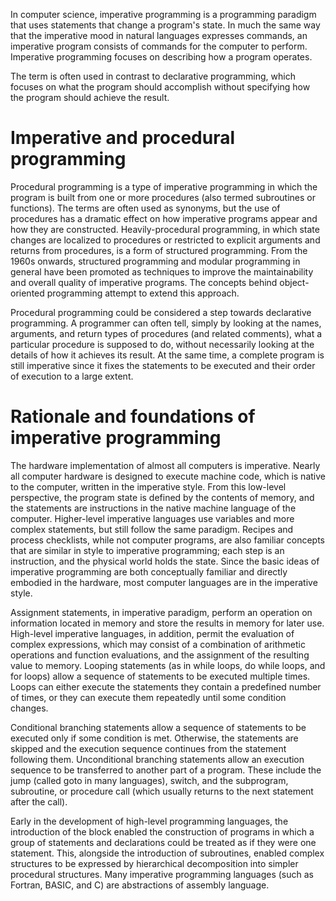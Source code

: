 In computer science, imperative programming is a programming paradigm that uses statements that change a program's state. In much the same way that the imperative mood in natural languages expresses commands, an imperative program consists of commands for the computer to perform. Imperative programming focuses on describing how a program operates.

The term is often used in contrast to declarative programming, which focuses on what the program should accomplish without specifying how the program should achieve the result.

# Imperative and procedural programming

Procedural programming is a type of imperative programming in which the program is built from one or more procedures (also termed subroutines or functions). The terms are often used as synonyms, but the use of procedures has a dramatic effect on how imperative programs appear and how they are constructed. Heavily-procedural programming, in which state changes are localized to procedures or restricted to explicit arguments and returns from procedures, is a form of structured programming. From the 1960s onwards, structured programming and modular programming in general have been promoted as techniques to improve the maintainability and overall quality of imperative programs. The concepts behind object-oriented programming attempt to extend this approach.

Procedural programming could be considered a step towards declarative programming. A programmer can often tell, simply by looking at the names, arguments, and return types of procedures (and related comments), what a particular procedure is supposed to do, without necessarily looking at the details of how it achieves its result. At the same time, a complete program is still imperative since it fixes the statements to be executed and their order of execution to a large extent.

# Rationale and foundations of imperative programming

The hardware implementation of almost all computers is imperative. Nearly all computer hardware is designed to execute machine code, which is native to the computer, written in the imperative style. From this low-level perspective, the program state is defined by the contents of memory, and the statements are instructions in the native machine language of the computer. Higher-level imperative languages use variables and more complex statements, but still follow the same paradigm. Recipes and process checklists, while not computer programs, are also familiar concepts that are similar in style to imperative programming; each step is an instruction, and the physical world holds the state. Since the basic ideas of imperative programming are both conceptually familiar and directly embodied in the hardware, most computer languages are in the imperative style.

Assignment statements, in imperative paradigm, perform an operation on information located in memory and store the results in memory for later use. High-level imperative languages, in addition, permit the evaluation of complex expressions, which may consist of a combination of arithmetic operations and function evaluations, and the assignment of the resulting value to memory. Looping statements (as in while loops, do while loops, and for loops) allow a sequence of statements to be executed multiple times. Loops can either execute the statements they contain a predefined number of times, or they can execute them repeatedly until some condition changes. 

Conditional branching statements allow a sequence of statements to be executed only if some condition is met. Otherwise, the statements are skipped and the execution sequence continues from the statement following them. Unconditional branching statements allow an execution sequence to be transferred to another part of a program. These include the jump (called goto in many languages), switch, and the subprogram, subroutine, or procedure call (which usually returns to the next statement after the call).

Early in the development of high-level programming languages, the introduction of the block enabled the construction of programs in which a group of statements and declarations could be treated as if they were one statement. This, alongside the introduction of subroutines, enabled complex structures to be expressed by hierarchical decomposition into simpler procedural structures.
Many imperative programming languages (such as Fortran, BASIC, and C) are abstractions of assembly language.
